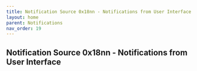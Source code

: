 ```yaml
---
title: Notification Source 0x18nn - Notifications from User Interface
layout: home
parent: Notifications
nav_order: 19
---
```


## Notification Source 0x18nn - Notifications from User Interface

#